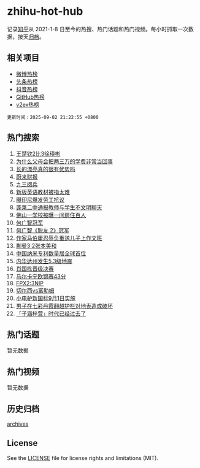 # zhihu-hot-hub

记录[知乎](https://www.zhihu.com/)从 2021-1-8 日至今的热搜、热门话题和热门视频。每小时抓取一次数据，按天[归档](archives)。

## 相关项目

- [微博热榜](https://github.com/snaildev/weibo-hot-hub)
- [头条热榜](https://github.com/snaildev/toutiao-hot-hub)
- [抖音热榜](https://github.com/snaildev/douyin-hot-hub)
- [GitHub热榜](https://github.com/snaildev/github-hot-hub)
- [v2ex热榜](https://github.com/snaildev/v2ex-hot-hub)


`更新时间：2025-09-02 21:22:55 +0800`

## 热门搜索

1. [王楚钦2比3徐瑛彬](https://www.zhihu.com/search?q=%E7%8E%8B%E6%A5%9A%E9%92%A62%E6%AF%943%E5%BE%90%E7%91%9B%E5%BD%AC)
1. [为什么父母会把两三万的学费非常当回事](https://www.zhihu.com/search?q=%E4%B8%BA%E4%BB%80%E4%B9%88%E7%88%B6%E6%AF%8D%E4%BC%9A%E6%8A%8A%E4%B8%A4%E4%B8%89%E4%B8%87%E7%9A%84%E5%AD%A6%E8%B4%B9%E9%9D%9E%E5%B8%B8%E5%BD%93%E5%9B%9E%E4%BA%8B)
1. [长的漂亮真的很有优势吗](https://www.zhihu.com/search?q=%E9%95%BF%E7%9A%84%E6%BC%82%E4%BA%AE%E7%9C%9F%E7%9A%84%E5%BE%88%E6%9C%89%E4%BC%98%E5%8A%BF%E5%90%97)
1. [蔚来财报](https://www.zhihu.com/search?q=%E8%94%9A%E6%9D%A5%E8%B4%A2%E6%8A%A5)
1. [九三阅兵](https://www.zhihu.com/search?q=%E4%B9%9D%E4%B8%89%E9%98%85%E5%85%B5)
1. [新版英语教材被指太难](https://www.zhihu.com/search?q=%E6%96%B0%E7%89%88%E8%8B%B1%E8%AF%AD%E6%95%99%E6%9D%90%E8%A2%AB%E6%8C%87%E5%A4%AA%E9%9A%BE)
1. [曝印尼爆发劳工抗议](https://www.zhihu.com/search?q=%E6%9B%9D%E5%8D%B0%E5%B0%BC%E7%88%86%E5%8F%91%E5%8A%B3%E5%B7%A5%E6%8A%97%E8%AE%AE)
1. [蓬莱二中通报教师与学生不文明聊天](https://www.zhihu.com/search?q=%E8%93%AC%E8%8E%B1%E4%BA%8C%E4%B8%AD%E9%80%9A%E6%8A%A5%E6%95%99%E5%B8%88%E4%B8%8E%E5%AD%A6%E7%94%9F%E4%B8%8D%E6%96%87%E6%98%8E%E8%81%8A%E5%A4%A9)
1. [佛山一学校被曝一间房住百人](https://www.zhihu.com/search?q=%E4%BD%9B%E5%B1%B1%E4%B8%80%E5%AD%A6%E6%A0%A1%E8%A2%AB%E6%9B%9D%E4%B8%80%E9%97%B4%E6%88%BF%E4%BD%8F%E7%99%BE%E4%BA%BA)
1. [何广智冠军](https://www.zhihu.com/search?q=%E4%BD%95%E5%B9%BF%E6%99%BA%E5%86%A0%E5%86%9B)
1. [何广智《脱友 2》冠军](https://www.zhihu.com/search?q=%E4%BD%95%E5%B9%BF%E6%99%BA%E3%80%8A%E8%84%B1%E5%8F%8B%202%E3%80%8B%E5%86%A0%E5%86%9B)
1. [作家马伯庸忍辱负重送儿子上作文班](https://www.zhihu.com/search?q=%E4%BD%9C%E5%AE%B6%E9%A9%AC%E4%BC%AF%E5%BA%B8%E5%BF%8D%E8%BE%B1%E8%B4%9F%E9%87%8D%E9%80%81%E5%84%BF%E5%AD%90%E4%B8%8A%E4%BD%9C%E6%96%87%E7%8F%AD)
1. [蒯曼3:2张本美和](https://www.zhihu.com/search?q=%E8%92%AF%E6%9B%BC3%3A2%E5%BC%A0%E6%9C%AC%E7%BE%8E%E5%92%8C)
1. [中国纳米专利数量居全球首位](https://www.zhihu.com/search?q=%E4%B8%AD%E5%9B%BD%E7%BA%B3%E7%B1%B3%E4%B8%93%E5%88%A9%E6%95%B0%E9%87%8F%E5%B1%85%E5%85%A8%E7%90%83%E9%A6%96%E4%BD%8D)
1. [内华达州发生5.3级地震](https://www.zhihu.com/search?q=%E5%86%85%E5%8D%8E%E8%BE%BE%E5%B7%9E%E5%8F%91%E7%94%9F5.3%E7%BA%A7%E5%9C%B0%E9%9C%87)
1. [肖国栋晋级决赛](https://www.zhihu.com/search?q=%E8%82%96%E5%9B%BD%E6%A0%8B%E6%99%8B%E7%BA%A7%E5%86%B3%E8%B5%9B)
1. [马尔卡宁欧锦赛43分](https://www.zhihu.com/search?q=%E9%A9%AC%E5%B0%94%E5%8D%A1%E5%AE%81%E6%AC%A7%E9%94%A6%E8%B5%9B43%E5%88%86)
1. [FPX2:3NIP](https://www.zhihu.com/search?q=FPX2%3A3NIP)
1. [切尔西vs富勒姆](https://www.zhihu.com/search?q=%E5%88%87%E5%B0%94%E8%A5%BFvs%E5%AF%8C%E5%8B%92%E5%A7%86)
1. [小电驴新国标9月1日实施](https://www.zhihu.com/search?q=%E5%B0%8F%E7%94%B5%E9%A9%B4%E6%96%B0%E5%9B%BD%E6%A0%879%E6%9C%881%E6%97%A5%E5%AE%9E%E6%96%BD)
1. [男子在七彩丹霞翻越护栏对地表造成破坏](https://www.zhihu.com/search?q=%E7%94%B7%E5%AD%90%E5%9C%A8%E4%B8%83%E5%BD%A9%E4%B8%B9%E9%9C%9E%E7%BF%BB%E8%B6%8A%E6%8A%A4%E6%A0%8F%E5%AF%B9%E5%9C%B0%E8%A1%A8%E9%80%A0%E6%88%90%E7%A0%B4%E5%9D%8F)
1. [「子涵梓萱」时代已经过去了](https://www.zhihu.com/search?q=%E3%80%8C%E5%AD%90%E6%B6%B5%E6%A2%93%E8%90%B1%E3%80%8D%E6%97%B6%E4%BB%A3%E5%B7%B2%E7%BB%8F%E8%BF%87%E5%8E%BB%E4%BA%86)

## 热门话题

暂无数据

## 热门视频

暂无数据

## 历史归档

[archives](archives)

## License

See the [LICENSE](LICENSE) file for license rights and limitations (MIT).
